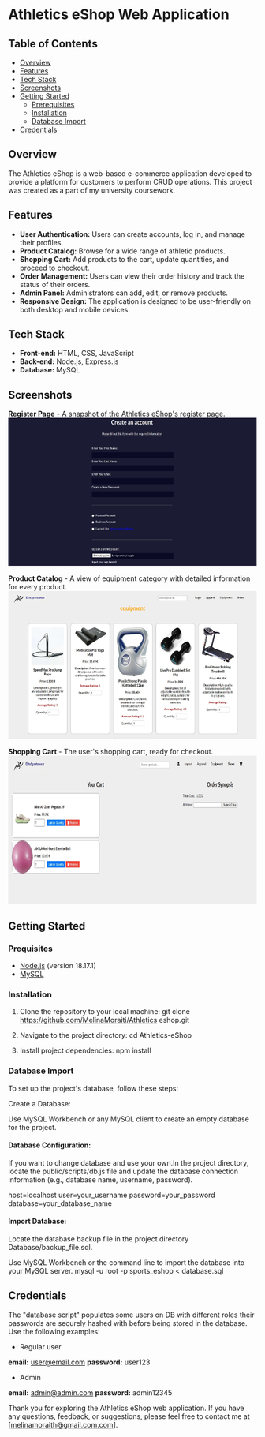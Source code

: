 # Athletics eShop Web Application

## Table of Contents
- [Overview](#overview)
- [Features](#features)
- [Tech Stack](#tech-stack)
- [Screenshots](#screenshots)
- [Getting Started](#getting-started)
  - [Prerequisites](#prerequisites)
  - [Installation](#installation)
  - [Database Import](#database-import)
- [Credentials](#Credentials)

## Overview

The Athletics eShop is a web-based e-commerce application developed to provide a platform for customers to perform CRUD operations. This project was created as a part of my university coursework.

## Features

- **User Authentication:** Users can create accounts, log in, and manage their profiles.
- **Product Catalog:** Browse for a wide range of athletic products.
- **Shopping Cart:** Add products to the cart, update quantities, and proceed to checkout.
- **Order Management:** Users can view their order history and track the status of their orders.
- **Admin Panel:** Administrators can add, edit, or remove products.
- **Responsive Design:** The application is designed to be user-friendly on both desktop and mobile devices.

## Tech Stack

- **Front-end:** HTML, CSS, JavaScript
- **Back-end:** Node.js, Express.js
- **Database:** MySQL

## Screenshots

<b>Register Page</b> - A snapshot of the Athletics eShop's register page.
<img src="Screenshots/signup.jpg" alt="Register Page" width=auto height="300"><br>

<b>Product Catalog</b> - A view of equipment category with detailed information for every product.
<img src="Screenshots/product_catalog.jpg" alt="Product Catalog" width=auto height="300"><br>

<b>Shopping Cart</b> - The user's shopping cart, ready for checkout.
<img src="Screenshots/shopping_cart.jpg" alt="Shopping Cart" width=auto height="300"><br>


## Getting Started

### Prequisites

- [Node.js](https://nodejs.org/) (version 18.17.1)
- [MySQL](https://www.mysql.com/) 

### Installation

1. Clone the repository to your local machine:
  git clone https://github.com/MelinaMoraiti/Athletics eshop.git

2. Navigate to the project directory:
  cd Athletics-eShop
3. Install project dependencies:
  npm install


### Database Import
To set up the project's database, follow these steps:

Create a Database:

Use MySQL Workbench or any MySQL client to create an empty database for the project.

#### Database Configuration:

If you want to change database and use your own.In the project directory, locate the public/scripts/db.js file and update the database connection information (e.g., database name, username, password).

host=localhost
user=your_username
password=your_password
database=your_database_name

#### Import Database:

Locate the database backup file in the project directory Database/backup_file.sql.

Use MySQL Workbench or the command line to import the database into your MySQL server.
mysql -u root -p sports_eshop < database.sql


## Credentials

The "database script" populates some users on DB with different roles their passwords are securely hashed with before being stored in the database. Use the following examples:

- Regular user
  
**email:** user@email.com
**password:** user123

- Admin
  
**email:** admin@admin.com
**password:** admin12345

Thank you for exploring the Athletics eShop web application. If you have any questions, feedback, or suggestions, please feel free to contact me at [melinamoraith@gmail.com.com].
